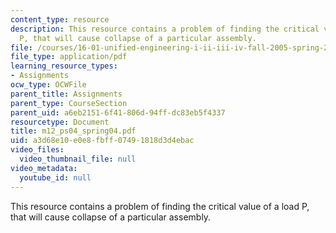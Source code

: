 ```yaml
---
content_type: resource
description: This resource contains a problem of finding the critical value of a load
  P, that will cause collapse of a particular assembly.
file: /courses/16-01-unified-engineering-i-ii-iii-iv-fall-2005-spring-2006/a3d68e10e0e8fbff07491818d3d4ebac_m12_ps04_spring04.pdf
file_type: application/pdf
learning_resource_types:
- Assignments
ocw_type: OCWFile
parent_title: Assignments
parent_type: CourseSection
parent_uid: a6eb2151-6f41-806d-94ff-dc83eb5f4337
resourcetype: Document
title: m12_ps04_spring04.pdf
uid: a3d68e10-e0e8-fbff-0749-1818d3d4ebac
video_files:
  video_thumbnail_file: null
video_metadata:
  youtube_id: null
---
```

This resource contains a problem of finding the critical value of a load P, that will cause collapse of a particular assembly.


